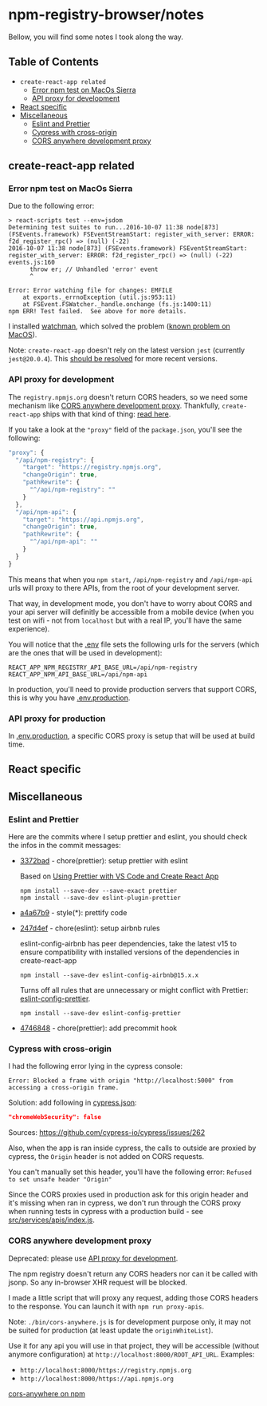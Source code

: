 # npm-registry-browser/notes

Bellow, you will find some notes I took along the way.

## Table of Contents

* `create-react-app related`
  * [Error npm test on MacOs Sierra](#error-npm-test-on-macos-sierra)
  * [API proxy for development](#api-proxy-for-development)
* [React specific](#react-specific)
* [Miscellaneous](#miscellaneous)
  * [Eslint and Prettier](#eslint-and-prettier)
  * [Cypress with cross-origin](#cypress-with-cross-origin)
  * [CORS anywhere development proxy](#cors-anywhere-development-proxy)

## create-react-app related

### Error npm test on MacOs Sierra

Due to the following error:

```
> react-scripts test --env=jsdom
Determining test suites to run...2016-10-07 11:38 node[873] (FSEvents.framework) FSEventStreamStart: register_with_server: ERROR: f2d_register_rpc() => (null) (-22)
2016-10-07 11:38 node[873] (FSEvents.framework) FSEventStreamStart: register_with_server: ERROR: f2d_register_rpc() => (null) (-22)
events.js:160
      throw er; // Unhandled 'error' event
      ^

Error: Error watching file for changes: EMFILE
    at exports._errnoException (util.js:953:11)
    at FSEvent.FSWatcher._handle.onchange (fs.js:1400:11)
npm ERR! Test failed.  See above for more details.
```

I installed [watchman](https://facebook.github.io/watchman/docs/install.html), which solved the problem ([known problem on MacOS](https://github.com/facebook/create-react-app/issues/871)).

Note: `create-react-app` doesn't rely on the latest version `jest` (currently `jest@20.0.4`). This [should be resolved](https://github.com/amasad/sane/pull/91) for more recent versions.

### API proxy for development

The `registry.npmjs.org` doesn't return CORS headers, so we need some mechanism like [CORS anywhere development proxy](#cors-anywhere-development-proxy). Thankfully, `create-react-app` ships with that kind of thing: [read here](README.cra.md#proxying-api-requests-in-development).

If you take a look at the `"proxy"` field of the `package.json`, you'll see the following:

```js
"proxy": {
  "/api/npm-registry": {
    "target": "https://registry.npmjs.org",
    "changeOrigin": true,
    "pathRewrite": {
      "^/api/npm-registry": ""
    }
  },
  "/api/npm-api": {
    "target": "https://api.npmjs.org",
    "changeOrigin": true,
    "pathRewrite": {
      "^/api/npm-api": ""
    }
  }
}
```

This means that when you `npm start`, `/api/npm-registry` and `/api/npm-api` urls will proxy to there APIs, from the root of your development server.

That way, in development mode, you don't have to worry about CORS and your api server will definitly be accessible from a mobile device (when you test on wifi - not from `localhost` but with a real IP, you'll have the same experience).

You will notice that the [.env](.env) file sets the following urls for the servers (which are the ones that will be used in development):

```shell
REACT_APP_NPM_REGISTRY_API_BASE_URL=/api/npm-registry
REACT_APP_NPM_API_BASE_URL=/api/npm-api
```

In production, you'll need to provide production servers that support CORS, this is why you have [.env.production](.env.production).

### API proxy for production

In [.env.production](.env.production), a specific CORS proxy is setup that will be used at build time.

## React specific

## Miscellaneous

### Eslint and Prettier

Here are the commits where I setup prettier and eslint, you should check the infos in the commit messages:

* [3372bad](https://github.com/topheman/npm-registry-browser/commit/3372badb3df6177c58533003a9d8852e149411e4) - chore(prettier): setup prettier with eslint

  Based on [Using Prettier with VS Code and Create React App](https://medium.com/technical-credit/using-prettier-with-vs-code-and-create-react-app-67c2449b9d08)

  ```shell
  npm install --save-dev --save-exact prettier
  npm install --save-dev eslint-plugin-prettier
  ```

* [a4a67b9](https://github.com/topheman/npm-registry-browser/commit/a4a67b9c70a085a18ca3399361f612f407f8de0f) - style(\*): prettify code
* [247d4ef](https://github.com/topheman/npm-registry-browser/commit/247d4ef9de2f68a630d624a11fa24c44e707d77f) - chore(eslint): setup airbnb rules

  eslint-config-airbnb has peer dependencies, take the latest v15 to ensure compatibility with installed versions of the dependencies in create-react-app

  ```
  npm install --save-dev eslint-config-airbnb@15.x.x
  ```

  Turns off all rules that are unnecessary or might conflict with Prettier: [eslint-config-prettier](https://github.com/prettier/eslint-config-prettier).

  ```
  npm install --save-dev eslint-config-prettier
  ```

* [4746848](https://github.com/topheman/npm-registry-browser/commit/474684810eceba17789167335f9e1221644e57db) - chore(prettier): add precommit hook

### Cypress with cross-origin

I had the following error lying in the cypress console:

```
Error: Blocked a frame with origin "http://localhost:5000" from accessing a cross-origin frame.
```

Solution: add following in [cypress.json](cypress.json):

```json
"chromeWebSecurity": false
```

Sources: https://github.com/cypress-io/cypress/issues/262

Also, when the app is ran inside cypress, the calls to outside are proxied by cypress, the `Origin` header is not added on CORS requests.

You can't manually set this header, you'll have the following error: `Refused to set unsafe header "Origin"`

Since the CORS proxies used in production ask for this origin header and it's missing when ran in cypress, we don't run through the CORS proxy when running tests in cypress with a production build - see [src/services/apis/index.js](src/services/apis/index.js).

### CORS anywhere development proxy

Deprecated: please use [API proxy for development](#api-proxy-for-development).

The npm registry doesn't return any CORS headers nor can it be called with jsonp. So any in-browser XHR request will be blocked.

I made a little script that will proxy any request, adding those CORS headers to the response. You can launch it with `npm run proxy-apis`.

Note: `./bin/cors-anywhere.js` is for development purpose only, it may not be suited for production (at least update the `originWhiteList`).

Use it for any api you will use in that project, they will be accessible (without anymore configuration) at `http://localhost:8000/ROOT_API_URL`. Examples:

* `http://localhost:8000/https://registry.npmjs.org`
* `http://localhost:8000/https://api.npmjs.org`

[cors-anywhere on npm](https://www.npmjs.com/package/cors-anywhere)
